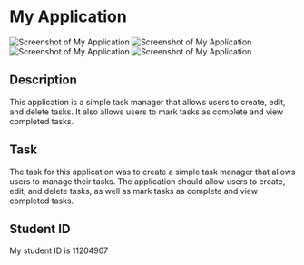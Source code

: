 # My Application

![Screenshot of My Application](first.jpg)
![Screenshot of My Application](second.jpg)
![Screenshot of My Application](third.jpg)
![Screenshot of My Application](final.jpg)

## Description

This application is a simple task manager that allows users to create, edit, and delete tasks. It also allows users to mark tasks as complete and view completed tasks.

## Task

The task for this application was to create a simple task manager that allows users to manage their tasks. The application should allow users to create, edit, and delete tasks, as well as mark tasks as complete and view completed tasks.

## Student ID

My student ID is 11204907
